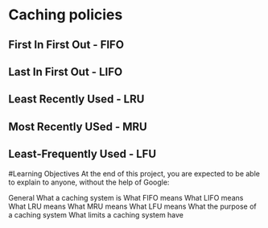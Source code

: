 # Caching policies
## First In First Out - FIFO
## Last In First Out - LIFO
## Least Recently Used - LRU
## Most Recently USed - MRU
## Least-Frequently Used - LFU

#Learning Objectives
At the end of this project, you are expected to be able to explain to anyone, without the help of Google:

General
What a caching system is
What FIFO means
What LIFO means
What LRU means
What MRU means
What LFU means
What the purpose of a caching system
What limits a caching system have
